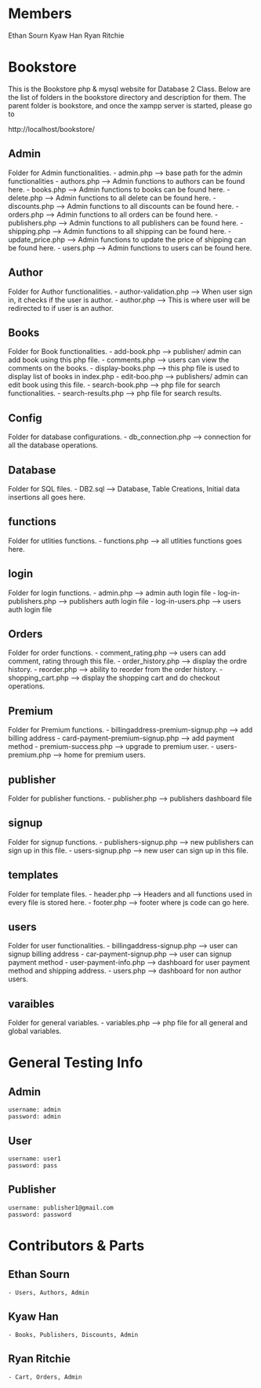 # Members
Ethan Sourn
Kyaw Han
Ryan Ritchie

# Bookstore

This is the Bookstore php & mysql website for Database 2 Class.
Below are the list of folders in the bookstore directory and description for them.
The parent folder is bookstore, and once the xampp server is started, please go to

http://localhost/bookstore/


## Admin
Folder for Admin functionalities.
    - admin.php --> base path for the admin functionalities
    - authors.php --> Admin functions to authors can be found here.
    - books.php --> Admin functions to books can be found here.
    - delete.php --> Admin functions to all delete can be found here.
    - discounts.php --> Admin functions to all discounts can be found here.
    - orders.php --> Admin functions to all orders can be found here.
    - publishers.php --> Admin functions to all publishers can be found here.
    - shipping.php --> Admin functions to all shipping can be found here.
    - update_price.php --> Admin functions to update the price of shipping can be found here.
    - users.php --> Admin functions to users can be found here.

## Author
Folder for Author functionalities.
    - author-validation.php --> When user sign in, it checks if the user is author.
    - author.php --> This is where user will be redirected to if user is an author.

## Books
Folder for Book functionalities.
    - add-book.php --> publisher/ admin can add book using this php file.
    - comments.php --> users can view the comments on the books.
    - display-books.php --> this php file is used to display list of books in index.php
    - edit-boo.php --> publishers/ admin can edit book using this file.
    - search-book.php --> php file for search functionalities.
    - search-results.php --> php file for search results.

## Config
Folder for database configurations.
    - db_connection.php --> connection for all the database operations.

## Database
Folder for SQL files.
    - DB2.sql --> Database, Table Creations, Initial data insertions all goes here.

## functions
Folder for utlities functions.
    - functions.php --> all utlities functions goes here.

## login
Folder for login functions.
    - admin.php --> admin auth login file
    - log-in-publishers.php --> publishers auth login file
    - log-in-users.php --> users auth login file

## Orders
Folder for order functions.
    - comment_rating.php --> users can add comment, rating through this file.
    - order_history.php --> display the ordre history.
    - reorder.php --> ability to reorder from the order history.
    - shopping_cart.php --> display the shopping cart and do checkout operations.

## Premium
Folder for Premium functions.
    - billingaddress-premium-signup.php --> add billing address
    - card-payment-premium-signup.php --> add payment method
    - premium-success.php --> upgrade to premium user.
    - users-premium.php --> home for premium users.

## publisher
Folder for publisher functions.
    - publisher.php --> publishers dashboard file

## signup
Folder for signup functions.
    - publishers-signup.php --> new publishers can sign up in this file.
    - users-signup.php --> new user can sign up in this file.

## templates
Folder for template files.
    - header.php --> Headers and all functions used in every file is stored here.
    - footer.php --> footer where js code can go here.

## users
Folder for user functionalities.
    - billingaddress-signup.php --> user can signup billing address
    - car-payment-signup.php --> user can signup payment method
    - user-payment-info.php --> dashboard for user payment method and shipping address.
    - users.php --> dashboard for non author users.

## varaibles
Folder for general variables.
    - variables.php --> php file for all general and global variables.


# General Testing Info

## Admin
    username: admin
    password: admin

## User
    username: user1
    password: pass

## Publisher
    username: publisher1@gmail.com  
    password: password


# Contributors & Parts

## Ethan Sourn
    - Users, Authors, Admin

## Kyaw Han
    - Books, Publishers, Discounts, Admin

## Ryan Ritchie
    - Cart, Orders, Admin
